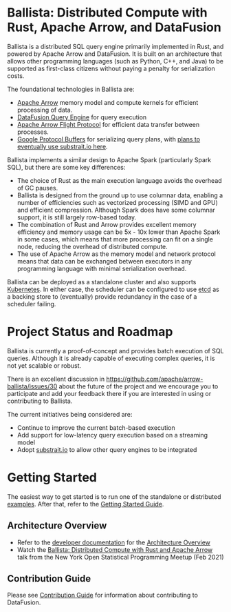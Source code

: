 <!---
  Licensed to the Apache Software Foundation (ASF) under one
  or more contributor license agreements.  See the NOTICE file
  distributed with this work for additional information
  regarding copyright ownership.  The ASF licenses this file
  to you under the Apache License, Version 2.0 (the
  "License"); you may not use this file except in compliance
  with the License.  You may obtain a copy of the License at

    http://www.apache.org/licenses/LICENSE-2.0

  Unless required by applicable law or agreed to in writing,
  software distributed under the License is distributed on an
  "AS IS" BASIS, WITHOUT WARRANTIES OR CONDITIONS OF ANY
  KIND, either express or implied.  See the License for the
  specific language governing permissions and limitations
  under the License.
-->

# Ballista: Distributed Compute with Rust, Apache Arrow, and DataFusion

Ballista is a distributed SQL query engine primarily implemented in Rust, and powered by Apache Arrow and
DataFusion. It is built on an architecture that allows other programming languages (such as Python, C++, and
Java) to be supported as first-class citizens without paying a penalty for serialization costs.

The foundational technologies in Ballista are:

- [Apache Arrow](https://arrow.apache.org/) memory model and compute kernels for efficient processing of data.
- [DataFusion Query Engine](https://github.com/apache/arrow-datafusion) for query execution
- [Apache Arrow Flight Protocol](https://arrow.apache.org/blog/2019/10/13/introducing-arrow-flight/) for efficient
  data transfer between processes.
- [Google Protocol Buffers](https://developers.google.com/protocol-buffers) for serializing query plans, with [plans to
  eventually use substrait.io here](https://github.com/apache/arrow-ballista/issues/32).

Ballista implements a similar design to Apache Spark (particularly Spark SQL), but there are some key differences:

- The choice of Rust as the main execution language avoids the overhead of GC pauses.
- Ballista is designed from the ground up to use columnar data, enabling a number of efficiencies such as vectorized
  processing (SIMD and GPU) and efficient compression. Although Spark does have some columnar support, it is still
  largely row-based today.
- The combination of Rust and Arrow provides excellent memory efficiency and memory usage can be 5x - 10x lower than
  Apache Spark in some cases, which means that more processing can fit on a single node, reducing the overhead of
  distributed compute.
- The use of Apache Arrow as the memory model and network protocol means that data can be exchanged between executors
  in any programming language with minimal serialization overhead.

Ballista can be deployed as a standalone cluster and also supports [Kubernetes](https://kubernetes.io/). In either
case, the scheduler can be configured to use [etcd](https://etcd.io/) as a backing store to (eventually) provide
redundancy in the case of a scheduler failing.

# Project Status and Roadmap

Ballista is currently a proof-of-concept and provides batch execution of SQL queries. Although it is already capable of
executing complex queries, it is not yet scalable or robust.

There is an excellent discussion in https://github.com/apache/arrow-ballista/issues/30 about the future of the project
and we encourage you to participate and add your feedback there if you are interested in using or contributing to
Ballista.

The current initiatives being considered are:

- Continue to improve the current batch-based execution
- Add support for low-latency query execution based on a streaming model
- Adopt [substrait.io](https://substrait.io/) to allow other query engines to be integrated

# Getting Started

The easiest way to get started is to run one of the standalone or distributed [examples](./examples/README.md). After
that, refer to the [Getting Started Guide](ballista/rust/client/README.md).

## Architecture Overview

- Refer to the [developer documentation](docs/developer) for the [Architecture Overview](ballista/docs/architecture.md)
- Watch the [Ballista: Distributed Compute with Rust and Apache Arrow](https://www.youtube.com/watch?v=ZZHQaOap9pQ) 
 talk from the New York Open Statistical Programming Meetup (Feb 2021)

## Contribution Guide

Please see [Contribution Guide](CONTRIBUTING.md) for information about contributing to DataFusion.
